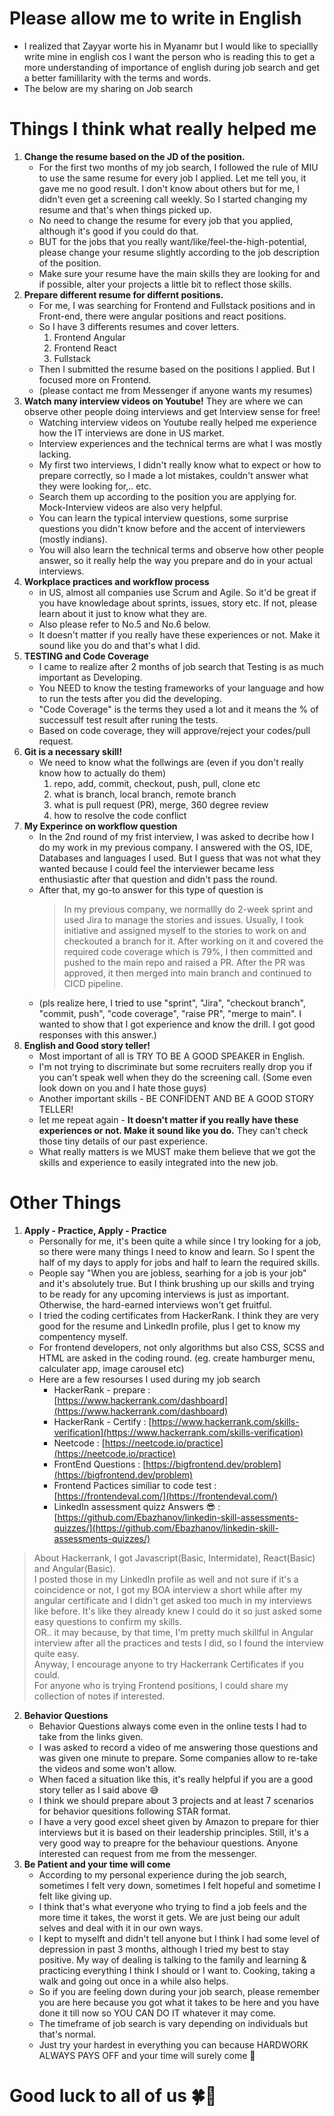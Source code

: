 # Please allow me to write in English
 - I realized that Zayyar worte his in Myanamr but I would like to speciallly write mine in english cos I want the person who is reading this to get a more understanding of importance of english during job search and get a better famililarity with the terms and words.
 - The below are my sharing on Job search

# Things I think what really helped me
 1. **Change the resume based on the JD of the position.**
     - For the first two months of my job search, I followed the rule of MIU to use the same resume for every job I applied. Let me tell you, it gave me no good result. I don't know about others but for me, I didn't even get a screening call weekly. So I started changing my resume and that's when things picked up.
     - No need to change the resume for every job that you applied, although it's good if you could do that.
     - BUT for the jobs that you really want/like/feel-the-high-potential, please change your resume slightly according to the job description of the position.
     - Make sure your resume have the main skills they are looking for and if possible, alter your projects a little bit to reflect those skills.
 2. **Prepare different resume for differnt positions.**
    - For me, I was searching for Frontend and Fullstack positions and in Front-end, there were angular positions and react positions.
    - So I have 3 differents resumes and cover letters. 
      1. Frontend Angular
      2. Frontend React
      3. Fullstack
    - Then I submitted the resume based on the positions I applied. But I focused more on Frontend.
    - (please contact me from Messenger if anyone wants my resumes)
  3. **Watch many interview videos on Youtube!** They are where we can observe other people doing interviews and get Interview sense for free!
     - Watching interview videos on Youtube really helped me experience how the IT interviews are done in US market.
     - Interview experiences and the technical terms are what I was mostly lacking.
     - My first two interviews, I didn't really know what to expect or how to prepare correctly, so I made a lot mistakes, couldn't answer what they were looking for,.. etc.
     - Search them up according to the position you are applying for. Mock-Interview videos are also very helpful.
     - You can learn the typical interview questions, some surprise questions you didn't know before and the accent of interviewers (mostly indians).
     - You will also learn the technical terms and observe how other people answer, so it really help the way you prepare and do in your actual interviews.
  4. **Workplace practices and workflow process**
     - in US, almost all companies use Scrum and Agile. So it'd be great if you have knowledage about sprints, issues, story etc. If not, please learn about it just to know what they are.
     - Also please refer to No.5 and No.6 below.
     - It doesn't matter if you really have these experiences or not. Make it sound like you do and that's what I did.
  5. **TESTING and Code Coverage**
     - I came to realize after 2 months of job search that Testing is as much important as Developing.
     - You NEED to know the testing frameworks of your language and how to run the tests after you did the developing.
     - "Code Coverage" is the terms they used a lot and it means the % of successulf test result after runing the tests.
     - Based on code coverage, they will approve/reject your codes/pull request.
  6. **Git is a necessary skill!**
      - We need to know what the follwings are (even if you don't really know how to actually do them)
        1. repo, add, commit, checkout, push, pull, clone etc
        2. what is branch, local branch, remote branch
        3. what is pull request (PR), merge, 360 degree review
        4. how to resolve the code conflict
  7. **My Experince on workflow question**
      - In the 2nd round of my frist interview, I was asked to decribe how I do my work in my previous company. I answered with the OS, IDE, Databases and languages I used. But I guess that was not what they wanted because I could feel the interviewer became less enthusiastic after that question and didn't pass the round.
      - After that, my go-to answer for this type of question is
        > In my previous company, we normallly do 2-week sprint and used Jira to manage the stories and issues. Usually, I took initiative and assigned myself to the stories to work on and checkouted a branch for it. After working on it and covered the required code coverage which is 79%, I then committed and pushed to the main repo and raised a PR. After the PR was approved, it then merged into main branch and continued to CICD pipeline.  
      - (pls realize here, I tried to use "sprint", "Jira", "checkout branch", "commit, push", "code coverage", "raise PR", "merge to main".  I wanted to show that I got experience and know the drill. I got good responses with this answer.)
  8. **English and Good story teller!**
     - Most important of all is TRY TO BE A GOOD SPEAKER in English.
     - I'm not trying to discriminate but some recruiters really drop you if you can't speak well when they do the screening call. (Some even look down on you and I hate those guys)
     - Another important skills - BE CONFIDENT AND BE A GOOD STORY TELLER! 
     - let me repeat again - **It doesn't matter if you really have these experiences or not. Make it sound like you do.** They can't check those tiny details of our past experience.
     - What really matters is we MUST make them believe that we got the skills and experience to easily integrated into the new job.

  # Other Things 
  1. **Apply - Practice, Apply - Practice**
     - Personally for me, it's been quite a while since I try looking for a job, so there were many things I need to know and learn. So I spent the half of my days to apply for jobs and half to learn the required skills.
     - People say "When you are jobless, searhing for a job is your job" and it's absolutely true. But I think brushing up our skills and trying to be ready for any upcoming interviews is just as important. Otherwise, the hard-earned interviews won't get fruitful.
     - I tried the coding certificates from HackerRank. I think they are very good for the resume and LinkedIn profile, plus I get to know my compentency myself. 
     -  For frontend developers, not only algorithms but also CSS, SCSS and HTML are asked in the coding round. (eg. create hamburger menu, calculater app, image carousel etc)
     -  Here are a few resourses I used during my job search
        - HackerRank - prepare : [https://www.hackerrank.com/dashboard](https://www.hackerrank.com/dashboard)
        - HackerRank - Certify : [https://www.hackerrank.com/skills-verification](https://www.hackerrank.com/skills-verification)
        - Neetcode : [https://neetcode.io/practice](https://neetcode.io/practice)
        - FrontEnd Questions : [https://bigfrontend.dev/problem](https://bigfrontend.dev/problem)
        - Frontend Pactices similiar to code test : [https://frontendeval.com/](https://frontendeval.com/)
        - LinkedIn assessment quizz Answers 😎 :  [https://github.com/Ebazhanov/linkedin-skill-assessments-quizzes/](https://github.com/Ebazhanov/linkedin-skill-assessments-quizzes/)  
> About Hackerrank, I got Javascript(Basic, Intermidate), React(Basic) and Angular(Basic).  <br>I posted those in my LinkedIn profile as well and not sure if it's a coincidence or not, I got my BOA interview a short while after my angular certificate and I didn't get asked too much in my interviews like before. It's like they already knew I could do it so just asked some easy questions to confirm my skills. <br> OR.. it may because, by that time, I'm pretty much skillful in Angular interview after all the practices and tests I did, so I found the interview quite easy. 
<br>Anyway, I encourage anyone to try Hackerrank Certificates if you could.
<br>For anyone who is trying Frontend positions, I could share my collection of notes if interested.

  2. **Behavior Questions**
     - Behavior Questions always come even in the online tests I had to take from the links given.
     - I was asked to record a video of me answering those questions and was given one minute to prepare. Some companies allow to re-take the videos and some won't allow.
     - When faced a situation like this, it's really helpful if you are a good story teller as I said above 😅
     - I think we should prepare about 3 projects and at least 7 scenarios for behavior quesitions following STAR format.
     - I have a very good excel sheet given by Amazon to prepare for thier interviews but it is based on their leadership principles. Still, it's a very good way to preapre for the behaviour questions. Anyone interested can request from me from the messenger.
  3. **Be Patient and your time will come**
     - According to my personal experience during the job search, sometimes I felt very down, sometimes I felt hopeful and sometime I felt like giving up.
     - I think that's what everyone who trying to find a job feels and the more time it takes, the worst it gets. We are just being our adult selves and deal with it in our own ways.
     - I kept to myselft and didn't tell anyone but I think I had some level of depression in past 3 months, although I tried my best to stay positive. My way of dealing is talking to the family and learning & practicing everything I think I should or I want to. Cooking, taking a walk and going out once in a while also helps.
     - So if you are feeling down during your job search, please remember you are here because you got what it takes to be here and you have done it till now so YOU CAN DO IT whatever it may come.
     - The timeframe of job search is vary depending on individuals but that's normal.
     - Just try your hardest in everything you can because HARDWORK ALWAYS PAYS OFF and your time will surely come 🤗 
       <br>
# Good luck to all of us 🍀💙
